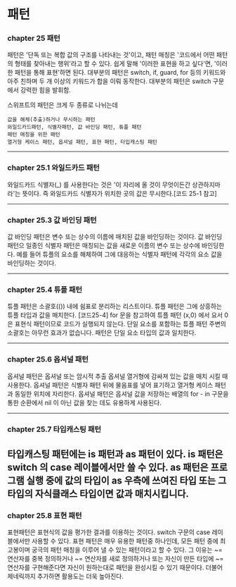 # 패턴
### chapter 25 패턴
패턴은 '단독 또는 복합 값의 구조를 나타내는 것'이고, 패턴 매칭은 '코드에서 어떤 패턴의 형태를 찾아내는 행위'라고 할 수 있다. 쉽게 말해 '이러한 표현을 하고 싶다'면, '이러한 패턴을 통해 표현'하면 된다. 대부분의 패턴은 switch, if, guard, for 등의 키워드와 아주 친하며 두 개 이상의 키워드가 합을 이뤄 동작한다. 대부분의 패턴은 switch 구문에서 강력한 힘을 발휘함.

스위프트의 패턴은 크게 두 종류로 나뉘는데 

    값을 해체(추출)하거나 무시하는 패턴
    와일드카드패턴, 식별자패턴, 값 바인딩 패턴, 튜플 패턴
    패턴 매칭을 위한 패턴
    열거형 케이스 패턴, 옵셔널 패턴, 표현 패턴, 타입캐스팅 패턴
    
------------------------------------------------------

### chapter 25.1 와일드카드 패턴
와일드카드 식별자(_) 를 사용한다는 것은 '이 자리에 올 것이 무엇이든간 상관하지마라'는 뜻이다. 즉 와일드카드 식별자가 위치한 곳의 값은 무시한다.[코드 25-1 참고]

------------------------------------------------------

### chapter 25.3 값 바인딩 패턴
값 바인딩 패턴은 변수 또는 상수의 이름에 매치된 값을 바인딩하는 것이다. 값 바인딩 패턴으 일종인 식별자 패턴은 매칭되는 값을 새로운 이름의 변수 또는 상수에 바인딩한다. 예를 들어 튜플의 요소를 해체하여 그에 대응하는 식별자 패턴에 각각의 요소 값을 바인딩하는 것이다.

------------------------------------------------------

### chapter 25.4 튜플 패턴
튜플 패턴은 소괄호(()) 내에 쉼표로 분리하는 리스트이다. 튜플 패턴은 그에 상흥하는 튜플 타입과 값을 매치한다. [코드25-4] for 문을 참고하여 튜플 패턴 (x,0) 에서 요서 0은 표현식 패턴이므로 코드가 실행되지 않는다. 단일 요소를 포함하는 튜플 패턴 주변의 소괄호는 아무런 효과가 없습니다. 패턴은 단일 요소 타입의 값과 일치한다.

------------------------------------------------------

### chapter 25.6 옵셔널 패턴
옵셔널 패턴은 옵셔널 또는 암시적 추출 옵셔널 열거형에 감싸져 있는 값을 매치 시킬 때 사용한다. 옵셔널 패턴은 식별자 패턴 뒤에 물음표를 넣어 표기하고 열거형 케이스 패턴과 동일한 위치에 자리한다. 옵셔널 패턴은 옵셔널 값을 저장하는 배열의 for - in 구문을 통한 순환에서 nil 이 아닌 값을 찾는 데도 유용하게 사용된다.

------------------------------------------------------

### chapter 25.7 타입캐스팅 패턴
타입캐스팅 패턴에는 is 패턴과 as 패턴이 있다. is 패턴은 switch 의 case 레이블에서만 쓸 수 있다. as 패턴은 프로그램 실행 중에 값의 타입이 as 우측에 쓰여진 타입 또는 그 타입의 자식클래스 타입이면 값과 매치시킵니다.
------------------------------------------------------

### chapter 25.8 표현 패턴

표현패턴은 표현식의 값을 평가한 결과를 이용하는 것이다. switch 구문의 case 레이블에서만 사용할 수 있다. 표현 패턴은 매우 유용한 패턴중 하나인데, 모든 패턴 중에 최고봉이며 궁극의 패턴 매칭을 이루어 낼 수 있는 패턴이라고 할 수 있다. 그 이유는 ~= 연산자를 중복 정의하거나 ~= 연산자를 새로 정의하거나 또는 자신이 만든 타입에 ~= 연산자를 구현해준다면 자신이 원하는대로 패턴을 완성시킬 수 있기 때문이다. 더불어 제네릭까지 추가하면 활용도는 더욱 높아진다.
